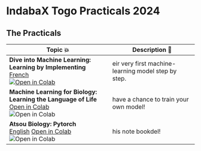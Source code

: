 # IndabaX Togo Practicals 2024

## The Practicals

| Topic 💥 | Description 📘 |
|----------|----------------|
| **Dive into Machine Learning: Learning by Implementing** <br> [French](https://github.com/CoTIA/ML_for_Bio_IndabaX_Togo/blob/main/ML_for_Bio_Indaba_PracticaI_indabaX_Togo_2024.ipynb) <br> [![Open in Colab](https://colab.research.google.com/assets/colab-badge.svg)](https://colab.research.google.com/drive/1EwBdA2us6Ddw2S_d0rp0SJ4gt-K1NAuW?usp=sharing) | eir very first machine-learning model step by step. |
| **Machine Learning for Biology: Learning the Language of Life** <br> [Open in Colab](#) <br> ![Open in Colab](https://colab.research.google.com/assets/colab-badge.svg) | have a chance to train your own model! |
| **Atsou Biology: Pytorch** <br> [English](#) [Open in Colab](#) <br> ![Open in Colab](https://colab.research.google.com/assets/colab-badge.svg) | his note bookdel! |

